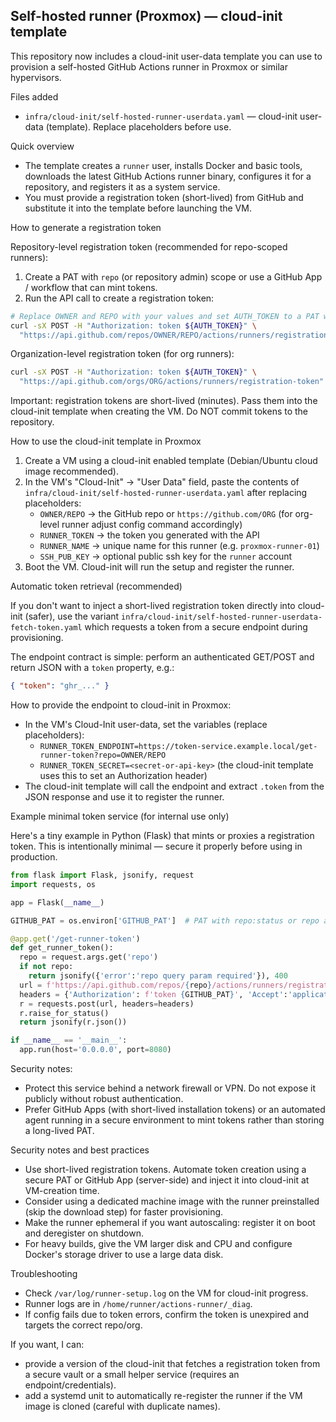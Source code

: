 ## Self-hosted runner (Proxmox) — cloud-init template

This repository now includes a cloud-init user-data template you can use to provision a self-hosted GitHub Actions runner in Proxmox or similar hypervisors.

Files added
- `infra/cloud-init/self-hosted-runner-userdata.yaml` — cloud-init user-data (template). Replace placeholders before use.

Quick overview
- The template creates a `runner` user, installs Docker and basic tools, downloads the latest GitHub Actions runner binary, configures it for a repository, and registers it as a system service.
- You must provide a registration token (short-lived) from GitHub and substitute it into the template before launching the VM.

How to generate a registration token

Repository-level registration token (recommended for repo-scoped runners):

1. Create a PAT with `repo` (or repository admin) scope or use a GitHub App / workflow that can mint tokens.
2. Run the API call to create a registration token:

```bash
# Replace OWNER and REPO with your values and set AUTH_TOKEN to a PAT with the correct scope
curl -sX POST -H "Authorization: token ${AUTH_TOKEN}" \
  "https://api.github.com/repos/OWNER/REPO/actions/runners/registration-token" | jq -r .token
```

Organization-level registration token (for org runners):

```bash
curl -sX POST -H "Authorization: token ${AUTH_TOKEN}" \
  "https://api.github.com/orgs/ORG/actions/runners/registration-token" | jq -r .token
```

Important: registration tokens are short-lived (minutes). Pass them into the cloud-init template when creating the VM. Do NOT commit tokens to the repository.

How to use the cloud-init template in Proxmox

1. Create a VM using a cloud-init enabled template (Debian/Ubuntu cloud image recommended).
2. In the VM's "Cloud-Init" -> "User Data" field, paste the contents of `infra/cloud-init/self-hosted-runner-userdata.yaml` after replacing placeholders:
   - `OWNER/REPO` -> the GitHub repo or `https://github.com/ORG` (for org-level runner adjust config command accordingly)
   - `RUNNER_TOKEN` -> the token you generated with the API
   - `RUNNER_NAME` -> unique name for this runner (e.g. `proxmox-runner-01`)
   - `SSH_PUB_KEY` -> optional public ssh key for the `runner` account
3. Boot the VM. Cloud-init will run the setup and register the runner.

Automatic token retrieval (recommended)

If you don't want to inject a short-lived registration token directly into cloud-init (safer), use the variant `infra/cloud-init/self-hosted-runner-userdata-fetch-token.yaml` which requests a token from a secure endpoint during provisioning.

The endpoint contract is simple: perform an authenticated GET/POST and return JSON with a `token` property, e.g.:

```json
{ "token": "ghr_..." }
```

How to provide the endpoint to cloud-init in Proxmox:
- In the VM's Cloud-Init user-data, set the variables (replace placeholders):
  - `RUNNER_TOKEN_ENDPOINT=https://token-service.example.local/get-runner-token?repo=OWNER/REPO`
  - `RUNNER_TOKEN_SECRET=<secret-or-api-key>` (the cloud-init template uses this to set an Authorization header)
- The cloud-init template will call the endpoint and extract `.token` from the JSON response and use it to register the runner.

Example minimal token service (for internal use only)

Here's a tiny example in Python (Flask) that mints or proxies a registration token. This is intentionally minimal — secure it properly before using in production.

```python
from flask import Flask, jsonify, request
import requests, os

app = Flask(__name__)

GITHUB_PAT = os.environ['GITHUB_PAT']  # PAT with repo:status or repo admin

@app.get('/get-runner-token')
def get_runner_token():
  repo = request.args.get('repo')
  if not repo:
    return jsonify({'error':'repo query param required'}), 400
  url = f'https://api.github.com/repos/{repo}/actions/runners/registration-token'
  headers = {'Authorization': f'token {GITHUB_PAT}', 'Accept':'application/vnd.github+json'}
  r = requests.post(url, headers=headers)
  r.raise_for_status()
  return jsonify(r.json())

if __name__ == '__main__':
  app.run(host='0.0.0.0', port=8080)
```

Security notes:
- Protect this service behind a network firewall or VPN. Do not expose it publicly without robust authentication.
- Prefer GitHub Apps (with short-lived installation tokens) or an automated agent running in a secure environment to mint tokens rather than storing a long-lived PAT.

Security notes and best practices
- Use short-lived registration tokens. Automate token creation using a secure PAT or GitHub App (server-side) and inject it into cloud-init at VM-creation time.
- Consider using a dedicated machine image with the runner preinstalled (skip the download step) for faster provisioning.
- Make the runner ephemeral if you want autoscaling: register it on boot and deregister on shutdown.
- For heavy builds, give the VM larger disk and CPU and configure Docker's storage driver to use a large data disk.

Troubleshooting
- Check `/var/log/runner-setup.log` on the VM for cloud-init progress.
- Runner logs are in `/home/runner/actions-runner/_diag`.
- If config fails due to token errors, confirm the token is unexpired and targets the correct repo/org.

If you want, I can:
- provide a version of the cloud-init that fetches a registration token from a secure vault or a small helper service (requires an endpoint/credentials).
- add a systemd unit to automatically re-register the runner if the VM image is cloned (careful with duplicate names).
